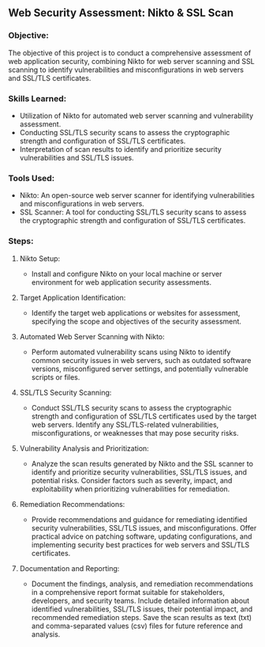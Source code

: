 ## Web Security Assessment: Nikto & SSL Scan

### Objective:
The objective of this project is to conduct a comprehensive assessment of web application security, combining Nikto for web server scanning and SSL scanning to identify vulnerabilities and misconfigurations in web servers and SSL/TLS certificates.

### Skills Learned:
- Utilization of Nikto for automated web server scanning and vulnerability assessment.
- Conducting SSL/TLS security scans to assess the cryptographic strength and configuration of SSL/TLS certificates.
- Interpretation of scan results to identify and prioritize security vulnerabilities and SSL/TLS issues.

### Tools Used:
- Nikto: An open-source web server scanner for identifying vulnerabilities and misconfigurations in web servers.
- SSL Scanner: A tool for conducting SSL/TLS security scans to assess the cryptographic strength and configuration of SSL/TLS certificates.

### Steps:
1. Nikto Setup:
   - Install and configure Nikto on your local machine or server environment for web application security assessments.

2. Target Application Identification:
   - Identify the target web applications or websites for assessment, specifying the scope and objectives of the security assessment.

3. Automated Web Server Scanning with Nikto:
   - Perform automated vulnerability scans using Nikto to identify common security issues in web servers, such as outdated software versions, misconfigured server settings, and potentially vulnerable scripts or files.

4. SSL/TLS Security Scanning:
   - Conduct SSL/TLS security scans to assess the cryptographic strength and configuration of SSL/TLS certificates used by the target web servers. Identify any SSL/TLS-related vulnerabilities, misconfigurations, or weaknesses that may pose security risks.

5. Vulnerability Analysis and Prioritization:
   - Analyze the scan results generated by Nikto and the SSL scanner to identify and prioritize security vulnerabilities, SSL/TLS issues, and potential risks. Consider factors such as severity, impact, and exploitability when prioritizing vulnerabilities for remediation.

6. Remediation Recommendations:
   - Provide recommendations and guidance for remediating identified security vulnerabilities, SSL/TLS issues, and misconfigurations. Offer practical advice on patching software, updating configurations, and implementing security best practices for web servers and SSL/TLS certificates.

7. Documentation and Reporting:
   - Document the findings, analysis, and remediation recommendations in a comprehensive report format suitable for stakeholders, developers, and security teams. Include detailed information about identified vulnerabilities, SSL/TLS issues, their potential impact, and recommended remediation steps. Save the scan results as text (txt) and comma-separated values (csv) files for future reference and analysis.
